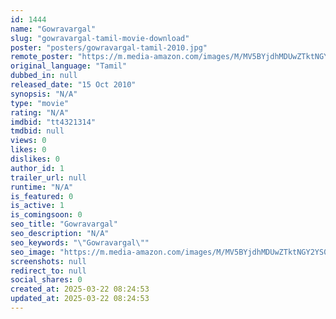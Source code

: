 ```yaml
---
id: 1444
name: "Gowravargal"
slug: "gowravargal-tamil-movie-download"
poster: "posters/gowravargal-tamil-2010.jpg"
remote_poster: "https://m.media-amazon.com/images/M/MV5BYjdhMDUwZTktNGY2YS00MTAzLWJjNGItZDUyYjkxZDZlNTEwXkEyXkFqcGdeQXVyMjA4OTI5NDQ@._V1_SX300.jpg"
original_language: "Tamil"
dubbed_in: null
released_date: "15 Oct 2010"
synopsis: "N/A"
type: "movie"
rating: "N/A"
imdbid: "tt4321314"
tmdbid: null
views: 0
likes: 0
dislikes: 0
author_id: 1
trailer_url: null
runtime: "N/A"
is_featured: 0
is_active: 1
is_comingsoon: 0
seo_title: "Gowravargal"
seo_description: "N/A"
seo_keywords: "\"Gowravargal\""
seo_image: "https://m.media-amazon.com/images/M/MV5BYjdhMDUwZTktNGY2YS00MTAzLWJjNGItZDUyYjkxZDZlNTEwXkEyXkFqcGdeQXVyMjA4OTI5NDQ@._V1_SX300.jpg"
screenshots: null
redirect_to: null
social_shares: 0
created_at: 2025-03-22 08:24:53
updated_at: 2025-03-22 08:24:53
---
```


